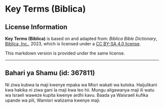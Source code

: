 # Key Terms (Biblica)

## License Information

**Key Terms (Biblica)** is based on and adapted from: _Biblica Bible Dictionary_, [Biblica, Inc.](https://www.biblica.com/), 2023, which is licensed under a [CC BY-SA 4.0 license](https://creativecommons.org/licenses/by-sa/4.0/legalcode.en).

This markdown version is provided under the same license.



--------------------------------

## Bahari ya Shamu (id: 367811)

Ni ziwa kubwa la maji kwenye mpaka wa Misri wakati wa kutoka. Haijulikani kwa hakika ni ziwa gani la maji kwa leo hii. Mungu aligawanya maji ili watu wa Israeli waweze kupita kwenye ardhi kavu. Baada ya Waisraeli kufika upande wa pili, Wamisri walizama kwenye maji.


